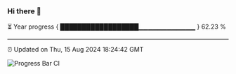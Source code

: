 ### Hi there 👋

⏳ Year progress { ██████████████████▁▁▁▁▁▁▁▁▁▁▁▁ } 62.23 %

---

⏰ Updated on Thu, 15 Aug 2024 18:24:42 GMT

![Progress Bar CI](https://github.com/liununu/liununu/workflows/Progress%20Bar%20CI/badge.svg)
